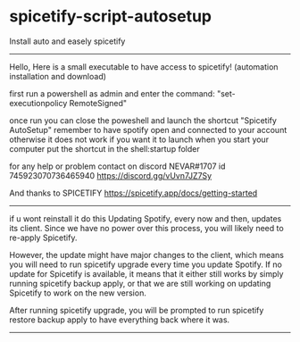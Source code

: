 # spicetify-script-autosetup
Install auto and easely spicetify

---------------------------------------------
Hello,
Here is a small executable to have access to spicetify! (automation installation and download)

first run a powershell as admin and enter the command:
"set-executionpolicy RemoteSigned"

once run you can close the poweshell and launch the shortcut "Spicetify AutoSetup" remember to have spotify open and connected to your account otherwise it does not work
if you want it to launch when you start your computer put the shortcut in the shell:startup folder

for any help or problem contact on discord
NEVAR#1707
id 745923070736465940
https://discord.gg/vUvn7JZ7Sy

And thanks to SPICETIFY
https://spicetify.app/docs/getting-started

---------------------------------------------
if u wont reinstall it do this
Updating
Spotify, every now and then, updates its client. Since we have no power over this process, you will likely need to re-apply Spicetify.

However, the update might have major changes to the client, which means you will need to run spicetify upgrade every time you update Spotify. If no update for Spicetify is available, it means that it either still works by simply running spicetify backup apply, or that we are still working on updating Spicetify to work on the new version.

After running spicetify upgrade, you will be prompted to run spicetify restore backup apply to have everything back where it was.

---------------------------------------------
